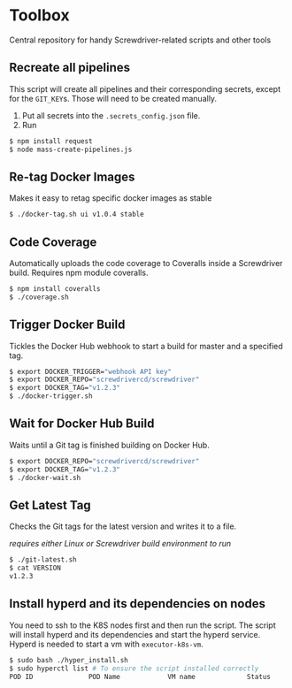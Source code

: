 # Toolbox
Central repository for handy Screwdriver-related scripts and other tools

## Recreate all pipelines
This script will create all pipelines and their corresponding secrets, except for the `GIT_KEY`s. Those will need to be created manually.

1. Put all secrets into the `.secrets_config.json` file.
1. Run
```bash
$ npm install request
$ node mass-create-pipelines.js
```

## Re-tag Docker Images
Makes it easy to retag specific docker images as stable

```bash
$ ./docker-tag.sh ui v1.0.4 stable
```

## Code Coverage
Automatically uploads the code coverage to Coveralls inside a Screwdriver build.  Requires npm module coveralls.

```bash
$ npm install coveralls
$ ./coverage.sh
```

## Trigger Docker Build
Tickles the Docker Hub webhook to start a build for master and a specified tag.

```bash
$ export DOCKER_TRIGGER="webhook API key"
$ export DOCKER_REPO="screwdrivercd/screwdriver"
$ export DOCKER_TAG="v1.2.3"
$ ./docker-trigger.sh
```

##  Wait for Docker Hub Build
Waits until a Git tag is finished building on Docker Hub.

```bash
$ export DOCKER_REPO="screwdrivercd/screwdriver"
$ export DOCKER_TAG="v1.2.3"
$ ./docker-wait.sh
```

## Get Latest Tag
Checks the Git tags for the latest version and writes it to a file.

*requires either Linux or Screwdriver build environment to run*

```bash
$ ./git-latest.sh
$ cat VERSION
v1.2.3
```

## Install hyperd and its dependencies on nodes
You need to ssh to the K8S nodes first and then run the script. The script will install hyperd and its dependencies and start the hyperd service. Hyperd is needed to start a vm with `executor-k8s-vm`.

```bash
$ sudo bash ./hyper_install.sh
$ sudo hyperctl list # To ensure the script installed correctly
POD ID              POD Name            VM name             Status
```
